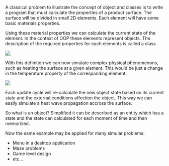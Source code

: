 A classical problem to illustrate the concept of object and classes is to write a program that 
must calculate the properties of a product surface. The surface will be divided in small 2D 
elements. Each element will have some basic materials properties.

Using these material properties we can calculate the current state of the element. In the context
of OOP these elements represent objects. The description of the required properties for each 
elements is called a class.

![](assets/start_heating.png)

With this definition we can now simulate complex physical phenomenons, such as heating the 
surface at a given element. This would be just a change in the temperature property of the 
corresponding element.

![](assets/heat_propagation.png)

Each update cycle will re-calculate the new object state based on its current state and the 
external conditions affection the object. This way we can easily simulate a heat wave 
propagation accross the surface.

So what is an object? Simplified it can be described as an entity which has a state and the 
state can calculated for each moment of time and then memorized.

Now the same example may be applied for many simular problems: 

- Menu in a desktop application
- Maze problems
- Game level design
- etc...